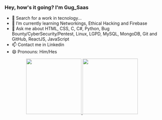 ### Hey, how's it going? I'm Gug_Saas

- 🔭 Search for a work in tecnology...
- 🌱 I’m currently learning Networkings, Ethical Hacking and Firebase
- 💬 Ask me about HTML, CSS, C, C#, Python, Bug Bounty/CyberSecurity/Pentest, Linux, LGPD, MySQL, MongoDB, Git and GitHub, ReactJS, JavaScript
- 📫 Contact me in Linkedin
- 😄 Pronouns: Him/Hes

<div align="center">
  <a href="https://github.com/GugSaas">
  <img height="180em" src="https://github-readme-stats.vercel.app/api?username=GugSaas&show_icons=true&theme=nightowl&include_all_commits=true&count_private=true"/>
  <img height="180em" src="https://github-readme-stats.vercel.app/api/top-langs/?username=GugSaas&layout=compact&langs_count=7&theme=tokyonight"/>
</div>
